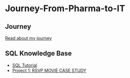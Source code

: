 # Journey-From-Pharma-to-IT

## Journey
[Read about my journey](Jorney.md) 

## SQL Knowledge Base

- [SQL Tutorial](https://github.com/Bibek417/SQL-Proficiency/blob/main/README.md)
-  [Project 1: RSVP MOVIE CASE STUDY](https://github.com/Bibek417/SQL---RSVP-Movies-Case-Study)


